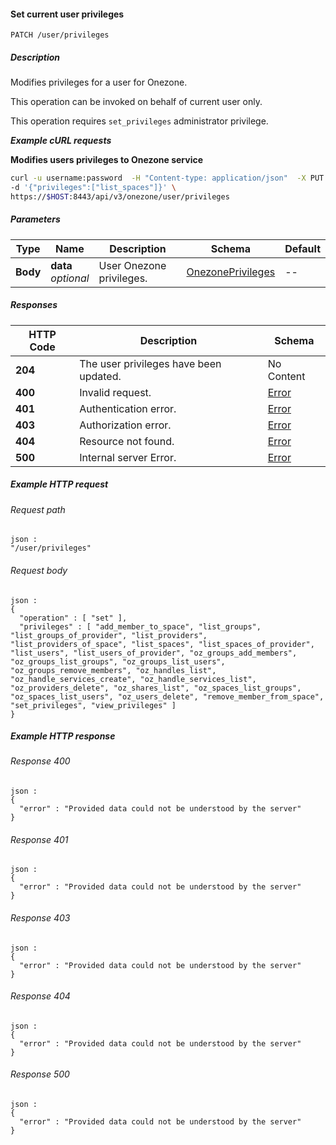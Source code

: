
<a name="set_current_user_privileges"></a>
#### Set current user privileges
```
PATCH /user/privileges
```


##### Description
Modifies privileges for a user for Onezone.

This operation can be invoked on behalf of current user only.

This operation requires `set_privileges` administrator privilege.

***Example cURL requests***

**Modifies users privileges to Onezone service**
```bash
curl -u username:password  -H "Content-type: application/json"  -X PUT \
-d '{"privileges":["list_spaces"]}' \
https://$HOST:8443/api/v3/onezone/user/privileges
```


##### Parameters

|Type|Name|Description|Schema|Default|
|---|---|---|---|---|
|**Body**|**data**  <br>*optional*|User Onezone privileges.|[OnezonePrivileges](../definitions/OnezonePrivileges.md#onezoneprivileges)|--|


##### Responses

|HTTP Code|Description|Schema|
|---|---|---|
|**204**|The user privileges have been updated.|No Content|
|**400**|Invalid request.|[Error](../definitions/Error.md#error)|
|**401**|Authentication error.|[Error](../definitions/Error.md#error)|
|**403**|Authorization error.|[Error](../definitions/Error.md#error)|
|**404**|Resource not found.|[Error](../definitions/Error.md#error)|
|**500**|Internal server Error.|[Error](../definitions/Error.md#error)|


##### Example HTTP request

###### Request path
```
json :
"/user/privileges"
```


###### Request body
```
json :
{
  "operation" : [ "set" ],
  "privileges" : [ "add_member_to_space", "list_groups", "list_groups_of_provider", "list_providers", "list_providers_of_space", "list_spaces", "list_spaces_of_provider", "list_users", "list_users_of_provider", "oz_groups_add_members", "oz_groups_list_groups", "oz_groups_list_users", "oz_groups_remove_members", "oz_handles_list", "oz_handle_services_create", "oz_handle_services_list", "oz_providers_delete", "oz_shares_list", "oz_spaces_list_groups", "oz_spaces_list_users", "oz_users_delete", "remove_member_from_space", "set_privileges", "view_privileges" ]
}
```


##### Example HTTP response

###### Response 400
```
json :
{
  "error" : "Provided data could not be understood by the server"
}
```


###### Response 401
```
json :
{
  "error" : "Provided data could not be understood by the server"
}
```


###### Response 403
```
json :
{
  "error" : "Provided data could not be understood by the server"
}
```


###### Response 404
```
json :
{
  "error" : "Provided data could not be understood by the server"
}
```


###### Response 500
```
json :
{
  "error" : "Provided data could not be understood by the server"
}
```



